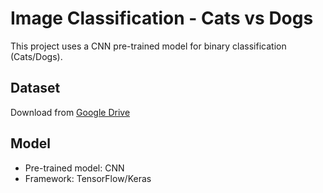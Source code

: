 <div align="left">

# Image Classification - Cats vs Dogs

This project uses a CNN pre-trained model for binary classification (Cats/Dogs).

## Dataset
Download from [Google Drive](https://drive.google.com/drive/u/0/folders/1dZvL1gi5QLwOGrfdn9XEsi4EnXx535bD)  

## Model
- Pre-trained model: CNN
- Framework: TensorFlow/Keras

</div>
